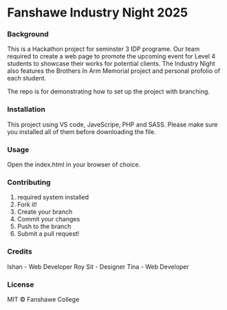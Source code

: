 # Fanshawe Industry Night 2025

### Background
This is a Hackathon project for seminster 3 IDP programe. Our team required to create a web page to promote the upcoming event for Level 4 students to showcase their works for potential clients. The Industry Night also features the Brothers In Arm Memorial project and personal profolio of each student. 

The repo is for demonstrating how to set up the project with branching. 

### Installation
This project using VS code, JaveScripe, PHP and SASS. Please make sure you installed all of them before downloading the file. 

### Usage 
Open the index.html in your browser of choice. 

### Contributing 
1. required system installed
2. Fork it!
3. Create your branch
4. Commit your changes
5. Push to the branch 
6. Submit a pull request! 

### Credits
Ishan - Web Developer 
Roy Sit - Designer 
Tina - Web Developer 

### License
MIT © Fanshawe College